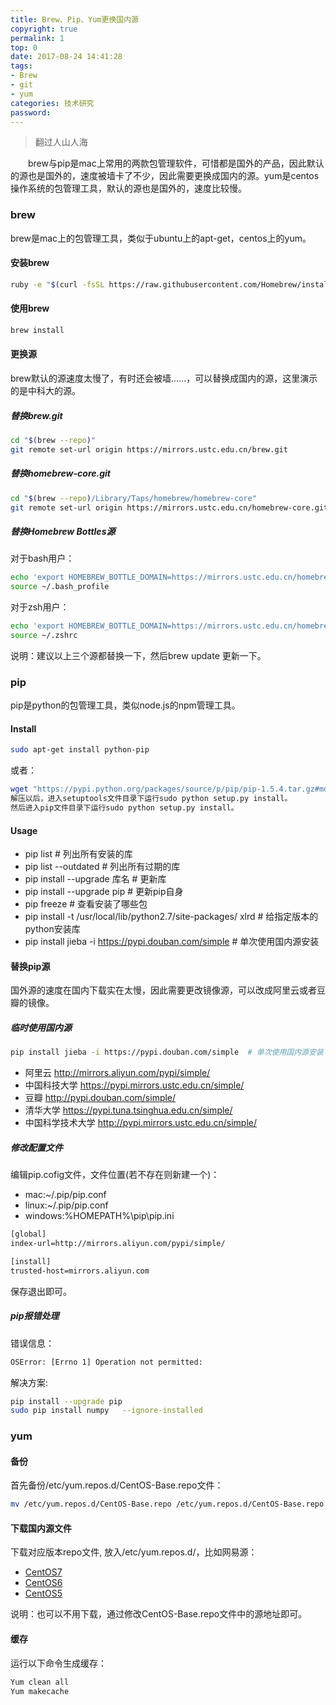 ```yaml
---
title: Brew、Pip、Yum更换国内源
copyright: true
permalink: 1
top: 0
date: 2017-08-24 14:41:28
tags:
- Brew
- git
- yum
categories: 技术研究
password:
---
```

<blockquote class="blockquote-center">翻过人山人海</blockquote>
　　brew与pip是mac上常用的两款包管理软件，可惜都是国外的产品，因此默认的源也是国外的，速度被墙卡了不少，因此需要更换成国内的源。yum是centos操作系统的包管理工具，默认的源也是国外的，速度比较慢。
<!--more -->

### brew
brew是mac上的包管理工具，类似于ubuntu上的apt-get，centos上的yum。
#### 安装brew
```bash
ruby -e "$(curl -fsSL https://raw.githubusercontent.com/Homebrew/install/master/install)"
```
#### 使用brew
```bash
brew install
```
#### 更换源
brew默认的源速度太慢了，有时还会被墙......，可以替换成国内的源，这里演示的是中科大的源。
##### 替换brew.git
```bash
cd "$(brew --repo)"
git remote set-url origin https://mirrors.ustc.edu.cn/brew.git
```
##### 替换homebrew-core.git
```bash
cd "$(brew --repo)/Library/Taps/homebrew/homebrew-core"
git remote set-url origin https://mirrors.ustc.edu.cn/homebrew-core.git
```
##### 替换Homebrew Bottles源
对于bash用户：
```bash
echo 'export HOMEBREW_BOTTLE_DOMAIN=https://mirrors.ustc.edu.cn/homebrew-bottles' >> ~/.bash_profile
source ~/.bash_profile
```

对于zsh用户：
```bash
echo 'export HOMEBREW_BOTTLE_DOMAIN=https://mirrors.ustc.edu.cn/homebrew-bottles' >> ~/.zshrc
source ~/.zshrc
```

说明：建议以上三个源都替换一下，然后brew update 更新一下。

### pip
pip是python的包管理工具，类似node.js的npm管理工具。

#### Install
```bash
sudo apt-get install python-pip
```
或者：
```bash
wget "https://pypi.python.org/packages/source/p/pip/pip-1.5.4.tar.gz#md5=834b2904f92d46aaa333267fb1c922bb"
解压以后，进入setuptools文件目录下运行sudo python setup.py install。
然后进入pip文件目录下运行sudo python setup.py install。
```

#### Usage
* pip list  # 列出所有安装的库
* pip list --outdated # 列出所有过期的库
* pip install --upgrade 库名  # 更新库
* pip install --upgrade pip  # 更新pip自身
* pip freeze # 查看安装了哪些包
* pip install -t /usr/local/lib/python2.7/site-packages/ xlrd # 给指定版本的python安装库
* pip install jieba -i https://pypi.douban.com/simple  # 单次使用国内源安装

#### 替换pip源
国外源的速度在国内下载实在太慢，因此需要更改镜像源，可以改成阿里云或者豆瓣的镜像。

##### 临时使用国内源
```bash
pip install jieba -i https://pypi.douban.com/simple  # 单次使用国内源安装
```

* 阿里云 http://mirrors.aliyun.com/pypi/simple/ 
* 中国科技大学 https://pypi.mirrors.ustc.edu.cn/simple/ 
* 豆瓣 http://pypi.douban.com/simple/ 
* 清华大学 https://pypi.tuna.tsinghua.edu.cn/simple/ 
* 中国科学技术大学 http://pypi.mirrors.ustc.edu.cn/simple/

##### 修改配置文件
编辑pip.cofig文件，文件位置(若不存在则新建一个)：
* mac:~/.pip/pip.conf
* linux:~/.pip/pip.conf
* windows:%HOMEPATH%\pip\pip.ini

```bash
[global]
index-url=http://mirrors.aliyun.com/pypi/simple/

[install]
trusted-host=mirrors.aliyun.com
```
保存退出即可。

##### pip报错处理
错误信息：
```bash
OSError: [Errno 1] Operation not permitted:
```
解决方案:
```bash
pip install --upgrade pip
sudo pip install numpy   --ignore-installed
```

### yum
#### 备份
首先备份/etc/yum.repos.d/CentOS-Base.repo文件：
```bash
mv /etc/yum.repos.d/CentOS-Base.repo /etc/yum.repos.d/CentOS-Base.repo.backup
```
#### 下载国内源文件
下载对应版本repo文件, 放入/etc/yum.repos.d/，比如网易源：
* [CentOS7](http://mirrors.163.com/.help/CentOS7-Base-163.repo)
* [CentOS6](http://mirrors.163.com/.help/CentOS6-Base-163.repo)
* [CentOS5](http://mirrors.163.com/.help/CentOS5-Base-163.repo)

说明：也可以不用下载，通过修改CentOS-Base.repo文件中的源地址即可。
#### 缓存
运行以下命令生成缓存：
```bash
Yum clean all
Yum makecache
```


